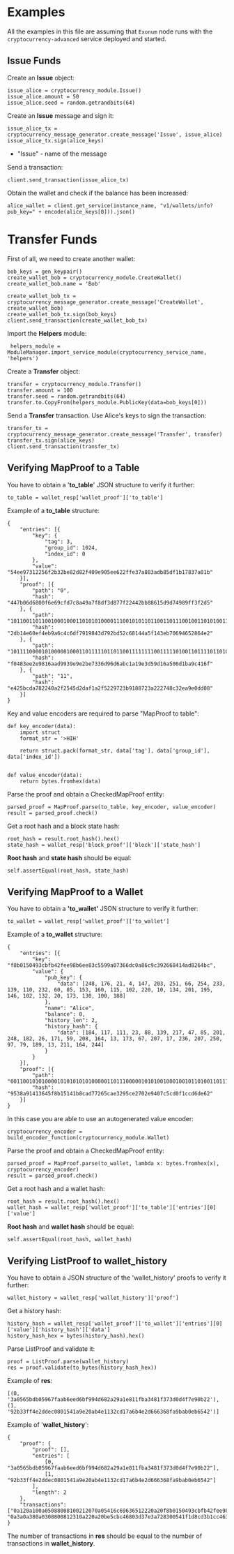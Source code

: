 # Examples

All the examples in this file are assuming that `Exonum` node runs with the
`cryptocurrency-advanced` service deployed and started.

## Issue Funds
Create an **Issue** object:

    issue_alice = cryptocurrency_module.Issue()  
    issue_alice.amount = 50  
    issue_alice.seed = random.getrandbits(64)
    
Create an **Issue** message and sign it:

    issue_alice_tx = cryptocurrency_message_generator.create_message('Issue', issue_alice)  
    issue_alice_tx.sign(alice_keys)
 
 - "Issue" - name of the message

Send a transaction:

    client.send_transaction(issue_alice_tx)

Obtain the wallet and check if the balance has been increased:

    alice_wallet = client.get_service(instance_name, "v1/wallets/info?pub_key=" + encode(alice_keys[0])).json()
 
 # Transfer Funds
 First of all, we need to create another wallet:

    bob_keys = gen_keypair()  
    create_wallet_bob = cryptocurrency_module.CreateWallet()  
    create_wallet_bob.name = 'Bob'  
      
    create_wallet_bob_tx = cryptocurrency_message_generator.create_message('CreateWallet', create_wallet_bob)  
    create_wallet_bob_tx.sign(bob_keys)  
    client.send_transaction(create_wallet_bob_tx)
 Import the **Helpers** module:

     helpers_module = ModuleManager.import_service_module(cryptocurrency_service_name, 'helpers')

Create a **Transfer** object:

    transfer = cryptocurrency_module.Transfer()  
    transfer.amount = 100  
    transfer.seed = random.getrandbits(64)  
    transfer.to.CopyFrom(helpers_module.PublicKey(data=bob_keys[0]))
  
  Send a **Transfer** transaction. Use Alice's keys to sign the transaction:

    transfer_tx = cryptocurrency_message_generator.create_message('Transfer', transfer)  
    transfer_tx.sign(alice_keys)  
    client.send_transaction(transfer_tx)

## Verifying MapProof to a Table

You have to obtain a '**to_table**' JSON structure to verify it further:

    to_table = wallet_resp['wallet_proof']['to_table']

Example of a **to_table** structure:

    {
        "entries": [{
            "key": {
                "tag": 3,
                "group_id": 1024,
                "index_id": 0
            },
            "value": "54ee97312256f2b32be82d82f409e905ee622ffe37a883adb85df1b17837a01b"
        }],
        "proof": [{
            "path": "0",
            "hash": "447b06d6800f6e69cfd7c8a49a7f8df3d877f22442bb88615d9d74989ff3f2d5"
        }, {
            "path": "1011001101100100010001101010100001110010101101100110111001001101010011011001110101110100000011100000001101010011110000110011001110101111001011001001111111101101011100101010110100011101000110011001100000110111000010100000100111000001000010110101000000001010",
            "hash": "2db14e60ef4eb9a6c4c6df7919843d792bd52c68144a5f143eb70694652864e2"
        }, {
            "path": "1011110000101000001000110111110110110011111111001111101001101111011010100101101100111000010111100110000110100011100100100011001010001111110000101010001101000010100011000011011101110100011100011101111011100001011101011000000010011001101100001000111000000010",
            "hash": "f0483ee2e9816aad9939e9e2be7336d96d6abc1a19e3d59d16a500d1ba9c416f"
        }, {
            "path": "11",
            "hash": "e425bcda782240a2f2545d2daf1a2f5229723b9188723a222748c32ea9e0dd08"
        }]
    }

Key and value encoders are required to parse "MapProof to table":

    def key_encoder(data):
        import struct
        format_str = '>HIH'
    
        return struct.pack(format_str, data['tag'], data['group_id'], data['index_id'])
    
    
    def value_encoder(data):
        return bytes.fromhex(data)

Parse the proof and obtain a CheckedMapProof entity:

    parsed_proof = MapProof.parse(to_table, key_encoder, value_encoder)
    result = parsed_proof.check()

Get a root hash and a block state hash:

    root_hash = result.root_hash().hex()
    state_hash = wallet_resp['block_proof']['block']['state_hash']

**Root hash** and **state hash** should be equal:

    self.assertEqual(root_hash, state_hash)


## Verifying MapProof to a Wallet

You have to obtain a **'to_wallet'** JSON structure to verify it further:

    to_wallet = wallet_resp['wallet_proof']['to_wallet']

Example of a **to_wallet** structure:

    {
        "entries": [{
            "key": "f8b0150493cbfb42fee98b6ee83c5599a07366dc0a86c9c392668414ad8264bc",
            "value": {
                "pub_key": {
                    "data": [248, 176, 21, 4, 147, 203, 251, 66, 254, 233, 139, 110, 232, 60, 85, 153, 160, 115, 102, 220, 10, 134, 201, 195, 146, 102, 132, 20, 173, 130, 100, 188]
                },
                "name": "Alice",
                "balance": 0,
                "history_len": 2,
                "history_hash": {
                    "data": [184, 117, 111, 23, 88, 139, 217, 47, 85, 201, 248, 182, 26, 171, 59, 208, 164, 13, 173, 67, 207, 17, 236, 207, 250, 97, 79, 189, 13, 211, 164, 244]
                }
            }
        }],
        "proof": [{
            "path": "0011001010100001010101010100000110111000001010100100010010110100110111010111101100011101000100101010011001110001000100011011101100110111001001101011101110001011000000000000000111001000000110110000011011011100111100111011100110110000011111011100001100100110",
            "hash": "9538a91413645f8b15141b8cad77265cae3295ce2702e9407c5cd0f1ccd6de62"
        }]
    }

In this case you are able to use an autogenerated value encoder:

    cryptocurrency_encoder = build_encoder_function(cryptocurrency_module.Wallet)

Parse the proof and obtain a CheckedMapProof entity:

    parsed_proof = MapProof.parse(to_wallet, lambda x: bytes.fromhex(x), cryptocurrency_encoder)
    result = parsed_proof.check()

Get a root hash and a wallet hash:

    root_hash = result.root_hash().hex()
    wallet_hash = wallet_resp['wallet_proof']['to_table']['entries'][0]['value']

**Root hash** and **wallet hash** should be equal:

    self.assertEqual(root_hash, wallet_hash)


## Verifying ListProof to wallet_history

You have to obtain a JSON structure of the 'wallet_history' proofs to verify it further:

    wallet_history = wallet_resp['wallet_history']['proof']

Get a history hash:

    history_hash = wallet_resp['wallet_proof']['to_wallet']['entries'][0]['value']['history_hash']['data']
    history_hash_hex = bytes(history_hash).hex()

Parse ListProof and validate it:

    proof = ListProof.parse(wallet_history)
    res = proof.validate(to_bytes(history_hash_hex))

Example of **res**:

    [(0, '3a0565bdb05967faab6eed6bf994d682a29a1e811fba3481f373d0d4f7e90b22'), (1, '92b33ff4e2ddec0801541a9e20ab4e1132cd17a6b4e2d666368fa9bab0eb6542')]

Example of '**wallet_history**':

    {
        "proof": {
            "proof": [],
            "entries": [
                [0, "3a0565bdb05967faab6eed6bf994d682a29a1e811fba3481f373d0d4f7e90b22"],
                [1, "92b33ff4e2ddec0801541a9e20ab4e1132cd17a6b4e2d666368fa9bab0eb6542"]
            ],
            "length": 2
        },
        "transactions": ["0a120a100a05088008100212070a05416c69636512220a20f8b0150493cbfb42fee98b6ee83c5599a07366dc0a86c9c392668414ad8264bc1a420a4031f65704d8e5d7ec40f41dfff7f36f7e0895163c69c462fc0ef1b66e043e308a772f0532fd4666722d5ed0712d83911dd49367b61642d089b0e8b806c5a0ef0e", "0a3a0a380a0308800812310a220a20be5cbc46803d37e3a728300541f1d8cd3b1cc4637776c7183b3e956fffe8c458106418a0fbf88cddf7f6b2880112220a20f8b0150493cbfb42fee98b6ee83c5599a07366dc0a86c9c392668414ad8264bc1a420a40a8d27095e75ad442300e16ca7caf78024a1bce7eabad8785fe2929afdf1b2b154947caa7424e9a95e954de5bf4fbbb165a1a24a637664dd94d289db43264ad0e"]
    }

The number of transactions in **res** should be equal to the number of transactions in **wallet_history**.
